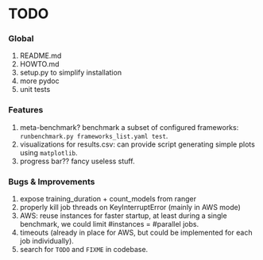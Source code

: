# TODO

### Global
1. README.md
1. HOWTO.md
1. setup.py to simplify installation
1. more pydoc
1. unit tests

### Features
1. meta-benchmark? benchmark a subset of configured frameworks:
    `runbenchmark.py frameworks_list.yaml test`.
1. visualizations for results.csv: can provide script generating simple plots using `matplotlib`.
1. progress bar?? fancy useless stuff.

### Bugs & Improvements
1. expose training_duration + count_models from ranger
1. properly kill job threads on KeyInterruptError (mainly in AWS mode)
1. AWS: reuse instances for faster startup, at least during a single benchmark, we could limit #instances = #parallel jobs.
1. timeouts (already in place for AWS, but could be implemented for each job individually).
1. search for `TODO` and `FIXME` in codebase.

